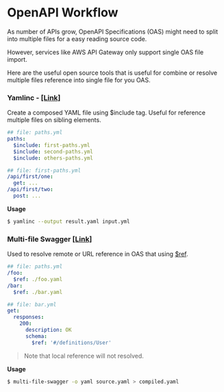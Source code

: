 # OpenAPI Workflow

As number of APIs grow, OpenAPI Specifications (OAS) might need to split into multiple files for a easy reading source code.

However, services like AWS API Gateway only support single OAS file import. 

Here are the useful open source tools that is useful for combine or resolve multiple files reference into single file for you OAS.

### Yamlinc - [[Link]](https://github.com/javanile/yamlinc)

Create a composed YAML file using $include tag. Useful for reference multiple files on sibling elements.

```yaml
## file: paths.yml
paths:
  $include: first-paths.yml
  $include: second-paths.yml
  $include: others-paths.yml
```

```yaml
## file: first-paths.yml
/api/first/one:
  get: ...      
/api/first/two:
  post: ...
```

**Usage**
```bash
$ yamlinc --output result.yaml input.yml
```

### Multi-file Swagger [[Link]](https://github.com/mohsen1/multi-file-swagger-example)

Used to resolve remote or URL reference in OAS that using [$ref](https://swagger.io/docs/specification/using-ref/).

```yaml
## file: paths.yml
/foo:
  $ref: ./foo.yaml
/bar:
  $ref: ./bar.yaml
```

```yaml
## file: bar.yml
get:
  responses:
    200:
      description: OK
      schema:
        $ref: '#/definitions/User'
```

> Note that local reference will not resolved.

**Usage**
```bash
$ multi-file-swagger -o yaml source.yaml > compiled.yaml
```
